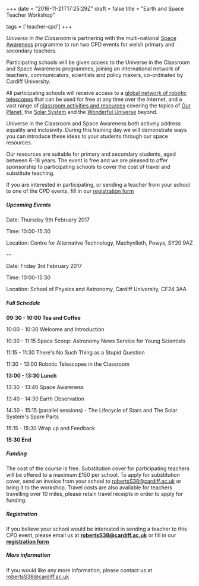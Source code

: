 +++
date = "2016-11-21T17:25:29Z"
draft = false
title = "Earth and Space Teacher Workshop"

tags = ['teacher-cpd']
+++

*Universe in the Classroom* is partnering with the multi-national [Space Awareness](http://www.space-awareness.org/en/) programme to run two CPD events for welsh primary and secondary teachers. 

Participating schools will be given access to the Universe in the Classroom and Space Awareness programmes, joining an international network of teachers, communicators, scientists and policy makers, co-ordinated by Cardiff University. 

All participating schools will receive access to a [global network of robotic telescopes](http://www.lco.global) that can be used for free at any time over the Internet, and a vast range of [classroom activities and resources](/resources) covering the topics of [Our Planet](http://www.space-awareness.org/en/categories/earth/), the [Solar System](http://www.universe.wales/activities/) and the [Wonderful Universe](http://www.space-awareness.org/en/categories/space/) beyond. 

Universe in the Classroom and Space Awareness both actively address equality and inclusivity. During this training day we will demonstrate ways you can introduce these ideas to your students through our space resources. 

Our resources are suitable for primary and secondary students, aged between 6-18 years. The event is free and we are pleased to offer sponsorship to participating schools to cover the cost of travel and substitute teaching. 

If you are interested in participating, or sending a teacher from your school to one of the CPD events,  fill in our [registration form](https://docs.google.com/forms/d/e/1FAIpQLSd94Fo3WD6QgMffTOhT_ToJqDz5Tus39CMNCiiSpNwbxIYlnQ/viewform) 

##### Upcoming Events

Date: Thursday 9th February 2017

Time: 10:00-15:30

Location: Centre for Alternative Technology, Machynlleth, Powys, SY20 9AZ

--

Date: Friday 3rd February 2017

Time: 10:00-15:30

Location: School of Physics and Astronomy,
Cardiff University, CF24 3AA

##### Full Schedule

**09:30 - 10:00 Tea and Coffee**

10:00 - 10:30 Welcome and Introduction 

10:30 - 11:15 Space Scoop: Astronomy News Service for Young Scientists

11:15 - 11:30 There's No Such Thing as a Stupid Question

11:30 - 13:00 Robotic Telescopes in the Classroom

**13:00 - 13:30 Lunch**

13:30 - 13:40 Space Awareness

13:40 - 14:30 Earth Observation

14:30 - 15:15 (parallel sessions) - The Lifecycle of Stars and The Solar System's Spare Parts

15:15 - 15:30 Wrap up and Feedback

**15:30 End**

##### Funding

The cost of the course is free. Substitution cover for participating teachers will be offered to a maximum £150 per school. To apply for substitution cover, send an invoice from your school to [robertsS38@cardiff.ac.uk](robertsS38@cardiff.ac.uk) or bring it to the workshop. Travel costs are also available for teachers travelling over 10 miles, please retain travel receipts in order to apply for funding.

##### Registration

If you believe your school would be interested in sending a teacher to this CPD event, please email us at [**robertsS38@cardiff.ac.uk**](robertsS38@cardiff.ac.uk) or fill in our [**registration form**](https://goo.gl/forms/vTLDicjMXXDLPmAX2)

##### More information

If you would like any more information, please contact us at [robertsS38@cardiff.ac.uk](robertsS38@cardiff.ac.uk)


<script>
  (function(i,s,o,g,r,a,m){i['GoogleAnalyticsObject']=r;i[r]=i[r]||function(){
  (i[r].q=i[r].q||[]).push(arguments)},i[r].l=1*new Date();a=s.createElement(o),
  m=s.getElementsByTagName(o)[0];a.async=1;a.src=g;m.parentNode.insertBefore(a,m)
  })(window,document,'script','https://www.google-analytics.com/analytics.js','ga');

  ga('create', 'UA-82677354-1', 'auto');
  ga('send', 'pageview');

</script>